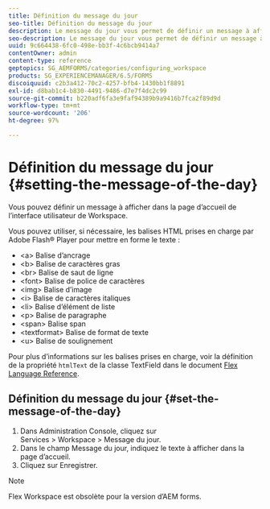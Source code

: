 ```yaml
---
title: Définition du message du jour
seo-title: Définition du message du jour
description: Le message du jour vous permet de définir un message à afficher dans la page d’accueil de l’interface utilisateur de Workspace.
seo-description: Le message du jour vous permet de définir un message à afficher dans la page d’accueil de l’interface utilisateur de Workspace.
uuid: 9c664438-6fc0-498e-bb3f-4c6bcb9414a7
contentOwner: admin
content-type: reference
geptopics: SG_AEMFORMS/categories/configuring_workspace
products: SG_EXPERIENCEMANAGER/6.5/FORMS
discoiquuid: c2b3a412-70c2-4257-bfb4-1430bb1f8891
exl-id: d8bab1c4-b830-4491-9486-d7e7f4dc2c99
source-git-commit: b220adf6fa3e9faf94389b9a9416b7fca2f89d9d
workflow-type: tm+mt
source-wordcount: '206'
ht-degree: 97%

---
```


# Définition du message du jour {#setting-the-message-of-the-day}

Vous pouvez définir un message à afficher dans la page d’accueil de l’interface utilisateur de Workspace.

Vous pouvez utiliser, si nécessaire, les balises HTML prises en charge par Adobe Flash® Player pour mettre en forme le texte :

* &lt;a> Balise d’ancrage
* &lt;b> Balise de caractères gras
* &lt;br> Balise de saut de ligne
* &lt;font> Balise de police de caractères
* &lt;img> Balise d’image
* &lt;i> Balise de caractères italiques
* &lt;li> Balise d’élément de liste
* &lt;p> Balise de paragraphe
* &lt;span> Balise span
* &lt;textformat> Balise de format de texte
* &lt;u> Balise de soulignement

Pour plus d’informations sur les balises prises en charge, voir la définition de la propriété `htmlText` de la classe TextField dans le document [Flex Language Reference](https://www.adobe.com/support/documentation/en/flex/).

## Définition du message du jour {#set-the-message-of-the-day}

1. Dans Administration Console, cliquez sur Services > Workspace > Message du jour.
1. Dans le champ Message du jour, indiquez le texte à afficher dans la page d’accueil.
1. Cliquez sur Enregistrer.

>[!NOTE]
>
>Flex Workspace est obsolète pour la version d’AEM forms.
